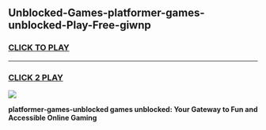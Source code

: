 
## Unblocked-Games-platformer-games-unblocked-Play-Free-giwnp
<h3>
<a href="https://premium76.site?title=platformer-games-unblocked&ref=19M">CLICK TO PLAY</a></h3>
<hr>

<h3>
<a href="https://premium76.site?title=platformer-games-unblocked&ref=19M">CLICK 2 PLAY</a>
  
</h3>

<a href="https://premium76.site?title=platformer-games-unblocked&ref=19M"><img src="https://clearcache.store/games.png"></a>


**platformer-games-unblocked games unblocked: Your Gateway to Fun and Accessible Online Gaming**
